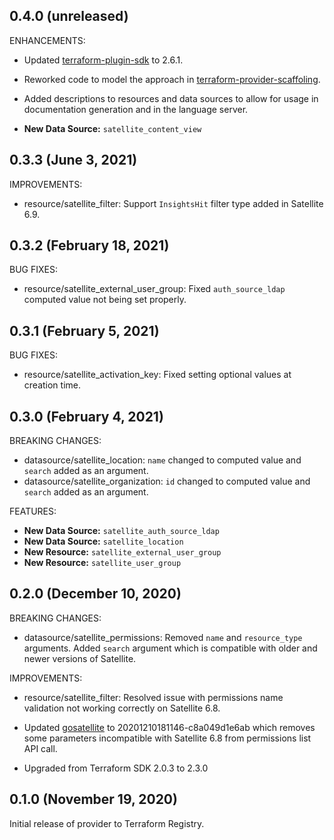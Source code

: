 ## 0.4.0 (unreleased)

ENHANCEMENTS:

* Updated [terraform-plugin-sdk](https://github.com/umich-vci/gosatellite) to 2.6.1.

* Reworked code to model the approach in
  [terraform-provider-scaffoling](https://github.com/hashicorp/terraform-provider-scaffolding).

* Added descriptions to resources and data sources to allow for usage in documentation
  generation and in the language server.

* **New Data Source:** `satellite_content_view`

## 0.3.3 (June 3, 2021)

IMPROVEMENTS:

* resource/satellite_filter: Support `InsightsHit` filter type added in Satellite 6.9.

## 0.3.2 (February 18, 2021)

BUG FIXES:

* resource/satellite_external_user_group: Fixed `auth_source_ldap` computed value not being set properly.

## 0.3.1 (February 5, 2021)

BUG FIXES:

* resource/satellite_activation_key: Fixed setting optional values at creation time.

## 0.3.0 (February 4, 2021)

BREAKING CHANGES:

* datasource/satellite_location: `name` changed to computed value and `search` added as an argument.
* datasource/satellite_organization: `id` changed to computed value and `search` added as an argument.

FEATURES:

* **New Data Source:** `satellite_auth_source_ldap`
* **New Data Source:** `satellite_location`
* **New Resource:** `satellite_external_user_group`
* **New Resource:** `satellite_user_group`

## 0.2.0 (December 10, 2020)

BREAKING CHANGES:

* datasource/satellite_permissions: Removed `name` and `resource_type` arguments.
  Added `search` argument which is compatible with older and newer versions of Satellite.

IMPROVEMENTS:

* resource/satellite_filter: Resolved issue with permissions name validation not working correctly
  on Satellite 6.8.

* Updated [gosatellite](https://github.com/umich-vci/gosatellite) to 20201210181146-c8a049d1e6ab
  which removes some parameters incompatible with Satellite 6.8 from permissions list API call.

* Upgraded from Terraform SDK 2.0.3 to 2.3.0

## 0.1.0 (November 19, 2020)

Initial release of provider to Terraform Registry.
